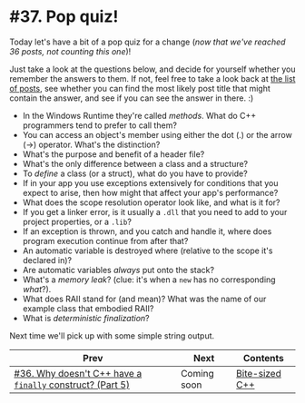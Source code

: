 # #37. Pop quiz!

Today let's have a bit of a pop quiz for a change (*now that we've reached 36 posts, not counting this one*)!

Just take a look at the questions below, and decide for yourself whether you remember the answers to them. If not, feel free to take a look back at [the list of posts](../README.md), see whether you can find the most likely post title that might contain the answer, and see if you can see the answer in there. :)

* In the Windows Runtime they're called *methods*. What do C++ programmers tend to prefer to call them?
* You can access an object's member using either the dot (.) or the arrow (->) operator. What's the distinction?
* What's the purpose and benefit of a header file?
* What's the only difference between a class and a structure?
* To *define* a class (or a struct), what do you have to provide?
* If in your app you use exceptions extensively for conditions that you expect to arise, then how might that affect your app's performance?
* What does the scope resolution operator look like, and what is it for?
* If you get a linker error, is it usually a `.dll` that you need to add to your project properties, or a `.lib`?
* If an exception is thrown, and you catch and handle it, where does program execution continue from after that?
* An automatic variable is destroyed where (relative to the scope it's declared in)?
* Are automatic variables *always* put onto the stack?
* What's a *memory leak*? (clue: it's when a `new` has no corresponding *what*?).
* What does RAII stand for (and mean)? What was the name of our example class that embodied RAII?
* What is *deterministic finalization*?

Next time we'll pick up with some simple string output.

|Prev|Next|Contents|
|-|-|-|
|[#36. Why doesn't C++ have a `finally` construct? (Part 5)](036.md)|Coming soon|[Bite-sized C++](../README.md)|
